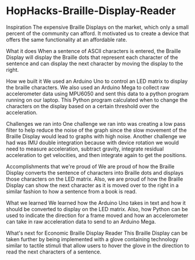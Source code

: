 # HopHacks-Braille-Display-Reader



Inspiration
The expensive Braille Displays on the market, which only a small percent of the community can afford. It motivated us to create a device that offers the same functionality at an affordable rate.

What it does
When a sentence of ASCII characters is entered, the Braille Display will display the Braille dots that represent each character of the sentence and can display the next character by moving the display to the right.

How we built it
We used an Arduino Uno to control an LED matrix to display the braille characters. We also used an Arduino Mega to collect raw accelerometer data using MPU6050 and sent this data to a python program running on our laptop. This Python program calculated when to change the characters on the display based on a certain threshold over the acceleration.

Challenges we ran into
One challenge we ran into was creating a low pass filter to help reduce the noise of the graph since the slow movement of the Braille Display would lead to graphs with high noise. Another challenge we had was IMU double integration because with device rotation we would need to measure acceleration, subtract gravity, integrate residual acceleration to get velocities, and then integrate again to get the positions.

Accomplishments that we're proud of
We are proud of how the Braille Display converts the sentence of characters into Braille dots and displays those characters on the LED matrix. Also, we are proud of how the Braille Display can show the next character as it is moved over to the right in a similar fashion to how a sentence from a book is read.

What we learned
We learned how the Arduino Uno takes in text and how it should be converted to display on the LED matrix. Also, how Python can be used to indicate the direction for a frame moved and how an accelerometer can take in raw acceleration data to send to an Arduino Mega.

What's next for Economic Braille Display Reader
This Braille Display can be taken further by being implemented with a glove containing technology similar to tactile stimuli that allow users to hover the glove in the direction to read the next characters of a sentence.
